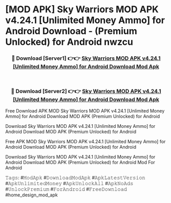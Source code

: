 # [MOD APK] Sky Warriors MOD APK v4.24.1 [Unlimited Money Ammo] for Android Download - (Premium Unlocked) for Android nwzcu



<div align="center">
<h3>🔴 Download [Server1] 👉👉 <a href="https://momento.my/?title=Sky_Warriors_MOD_APK_v4.24.1_[Unlimited_Money_Ammo]_for_Android_Download">Sky Warriors MOD APK v4.24.1 [Unlimited Money Ammo] for Android Download Mod Apk</a></h3><br>

<h3>🔴 Download [Server2] 👉👉 <a href="https://momento.my/?title=Sky_Warriors_MOD_APK_v4.24.1_[Unlimited_Money_Ammo]_for_Android_Download">Sky Warriors MOD APK v4.24.1 [Unlimited Money Ammo] for Android Download Mod Apk</a></h3>
</div>



Free Download APK MOD Sky Warriors MOD APK v4.24.1 [Unlimited Money Ammo] for Android Download MOD APK (Premium Unlocked) for Android

Download Sky Warriors MOD APK v4.24.1 [Unlimited Money Ammo] for Android Download MOD APK (Premium Unlocked) for Android

Free APK MOD Sky Warriors MOD APK v4.24.1 [Unlimited Money Ammo] for Android Download MOD APK (Premium Unlocked) for Android

Download Sky Warriors MOD APK v4.24.1 [Unlimited Money Ammo] for Android Download MOD APK (Premium Unlocked) for Android Mod For Android

𝚃𝚊𝚐𝚜: #𝙼𝚘𝚍𝙰𝚙𝚔 #𝙳𝚘𝚠𝚗𝚕𝚘𝚊𝚍𝙼𝚘𝚍𝙰𝚙𝚔 #𝙰𝚙𝚔𝙻𝚊𝚝𝚎𝚜𝚝𝚅𝚎𝚛𝚜𝚒𝚘𝚗 #𝙰𝚙𝚔𝚄𝚗𝚕𝚒𝚖𝚒𝚝𝚎𝚍𝙼𝚘𝚗𝚎𝚢 #𝙰𝚙𝚔𝚄𝚗𝚕𝚘𝚌𝚔𝙰𝚕𝚕 #𝙰𝚙𝚔𝙽𝚘𝙰𝚍𝚜 #𝚄𝚗𝚕𝚘𝚌𝚔𝙿𝚛𝚎𝚖𝚒𝚞𝚖 #𝙵𝚘𝚛𝙰𝚗𝚍𝚛𝚘𝚒𝚍 #𝙵𝚛𝚎𝚎𝙳𝚘𝚠𝚗𝚕𝚘𝚊𝚍 #home_design_mod_apk
